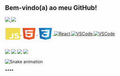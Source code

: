 ## Bem-vindo(a) ao meu GitHub! 

 <div>
   <a href="https://github.com/jumelloviana">
   <img height="160em" width="" src="https://github-readme-stats.vercel.app/api?username=jumelloviana&show_icons=true&theme=onedark&include_all_commits=true&count_private=true"/>
   <img height="160em" src="https://github-readme-stats.vercel.app/api/top-langs/?username=jumelloviana&layout=compact&langs_count=6&theme=onedark"/>

</div>
<div style="display: inline_block"><br>
  <img align="center" alt="Js" height="40" width="50" src="https://raw.githubusercontent.com/devicons/devicon/master/icons/javascript/javascript-plain.svg">
  <img align="center" alt="HTML" height="40" width="50" src="https://raw.githubusercontent.com/devicons/devicon/master/icons/html5/html5-original.svg">
  <img align="center" alt="CSS" height="40" width="50" src="https://raw.githubusercontent.com/devicons/devicon/master/icons/css3/css3-original.svg">
  <img align="center" alt="React" height="40" width="50" src="https://cdn.jsdelivr.net/gh/devicons/devicon/icons/react/react-original.svg">
  <img align="center" alt="VSCode" height="40" width="50" src="https://cdn.jsdelivr.net/gh/devicons/devicon/icons/git/git-original.svg">
  <img align="center" alt="VSCode" height="40" width="50" src="https://cdn.jsdelivr.net/gh/devicons/devicon/icons/vscode/vscode-original.svg">
                                                                                                                                        
</div>
 
 
 <br>

 
<div> 
  
   <a href="https://www.linkedin.com/in/jumelloviana" target="_blank"><img src="https://img.shields.io/badge/-LinkedIn-%230077B5?style=for-the-badge&logo=linkedin&logoColor=white" target="_blank"></a> 
  <a href="https://instagram.com/jumelloviana" target="_blank"><img src="https://img.shields.io/badge/-Instagram-%23E4405F?style=for-the-badge&logo=instagram&logoColor=white" target="_blank"></a>
 <a href="https://discord.gg/5DVhGKVf4h" target="_blank"><img src="https://img.shields.io/badge/Discord-7289DA?style=for-the-badge&logo=discord&logoColor=white" target="_blank"></a> 
  <a href = "mailto:jumelloviana89@gmail.com"><img src="https://img.shields.io/badge/-Gmail-%23333?style=for-the-badge&logo=gmail&logoColor=white" target="_blank"></a>
 
 
  ![Snake animation](https://github.com/jumelloviana/devemdobro/blob/output/github-contribution-grid-snake.svg)

</div>****
